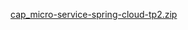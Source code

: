 [cap_micro-service-spring-cloud-tp2.zip](https://github.com/user-attachments/files/18924109/cap_micro-service-spring-cloud-tp2.zip)
